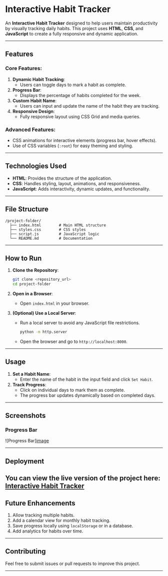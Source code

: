 # Interactive Habit Tracker

An **Interactive Habit Tracker** designed to help users maintain productivity by visually tracking daily habits. This project uses **HTML**, **CSS**, and **JavaScript** to create a fully responsive and dynamic application.

---

## Features

### Core Features:
1. **Dynamic Habit Tracking**: 
   - Users can toggle days to mark a habit as complete.
2. **Progress Bar**: 
   - Displays the percentage of habits completed for the week.
3. **Custom Habit Name**: 
   - Users can input and update the name of the habit they are tracking.
4. **Responsive Design**: 
   - Fully responsive layout using CSS Grid and media queries.

### Advanced Features:
- CSS animations for interactive elements (progress bar, hover effects).
- Use of CSS variables (`:root`) for easy theming and styling.

---

## Technologies Used
- **HTML**: Provides the structure of the application.
- **CSS**: Handles styling, layout, animations, and responsiveness.
- **JavaScript**: Adds interactivity, dynamic updates, and functionality.

---

## File Structure
```
/project-folder/
  ├── index.html        # Main HTML structure
  ├── styles.css        # CSS styles
  ├── script.js         # JavaScript logic
  └── README.md         # Documentation
```

---

## How to Run

1. **Clone the Repository**:
   ```bash
   git clone <repository_url>
   cd project-folder
   ```

2. **Open in a Browser**:
   - Open `index.html` in your browser.

3. **(Optional) Use a Local Server**:
   - Run a local server to avoid any JavaScript file restrictions.
     ```bash
     python -m http.server
     ```
   - Open the browser and go to `http://localhost:8000`.

---

## Usage
1. **Set a Habit Name**:
   - Enter the name of the habit in the input field and click `Set Habit`.
2. **Track Progress**:
   - Click on individual days to mark them as complete.
   - The progress bar updates dynamically based on completed days.

---

## Screenshots


### Progress Bar
![Progress Bar][image](https://github.com/user-attachments/assets/4e715d21-0781-46af-8a6d-a285df25a24a)


---
## Deployment
You can view the live version of the project here: [Interactive Habit Tracker](https://mayaunnikrishnan.github.io/Interactive-Habit-Tracker-System/)
---
## Future Enhancements
1. Allow tracking multiple habits.
2. Add a calendar view for monthly habit tracking.
3. Save progress locally using `localStorage` or in a database.
4. Add analytics for habits over time.

---

## Contributing
Feel free to submit issues or pull requests to improve this project.

---


